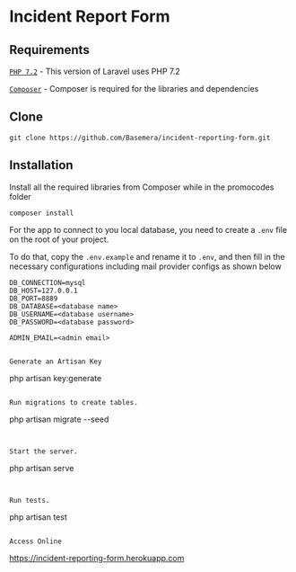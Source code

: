 # Incident Report Form

## Requirements

[`PHP 7.2`](http://php.net/manual/en/install.php) - This version of Laravel uses PHP 7.2

[`Composer`](https://getcomposer.org/) - Composer is required for the libraries and dependencies

## Clone 
```git clone https://github.com/Basemera/incident-reporting-form.git```

## Installation

Install all the required libraries from Composer while in the promocodes folder
```
composer install
```
For the app to connect to you local database, you need to create a `.env` file on the root of your project.

To do that, copy the `.env.example` and rename it to `.env`, and then fill in the
necessary configurations including mail provider configs as shown below
```
DB_CONNECTION=mysql
DB_HOST=127.0.0.1
DB_PORT=8889
DB_DATABASE=<database name>
DB_USERNAME=<database username>
DB_PASSWORD=<database password>

ADMIN_EMAIL=<admin email>

```

```

Generate an Artisan Key
```
php artisan key:generate
```

Run migrations to create tables.
```
php artisan migrate --seed
```


Start the server.
```
php artisan serve
```


Run tests.
```
php artisan test
```

Access Online
```
https://incident-reporting-form.herokuapp.com
```

